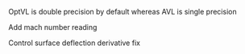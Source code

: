 OptVL is double precision by default whereas AVL is single precision

Add mach number reading

Control surface deflection derivative fix